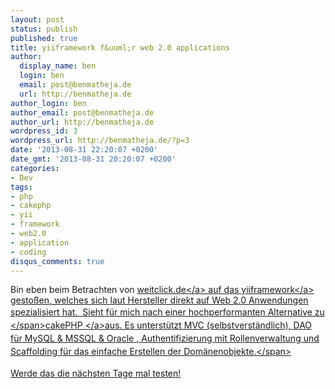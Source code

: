 ```yaml
---
layout: post
status: publish
published: true
title: yiiframework f&uuml;r web 2.0 applications
author:
  display_name: ben
  login: ben
  email: post@benmatheja.de
  url: http://benmatheja.de
author_login: ben
author_email: post@benmatheja.de
author_url: http://benmatheja.de
wordpress_id: 3
wordpress_url: http://benmatheja.de/?p=3
date: '2013-08-31 22:20:07 +0200'
date_gmt: '2013-08-31 20:20:07 +0200'
categories:
- Dev
tags:
- php
- cakephp
- yii
- framework
- web2.0
- application
- coding
disqus_comments: true
---
```

<p>Bin eben beim Betrachten von&nbsp;<a href="http:&#47;&#47;www.weitclick.de">weitclick.de<&#47;a>&nbsp;auf das <a href="http:&#47;&#47;www.yiiframework.com&#47;">yiiframework<&#47;a> gesto&szlig;en, welches sich laut Hersteller direkt auf Web 2.0 Anwendungen spezialisiert hat. &nbsp;<span style="line-height: 1.5;">Sieht f&uuml;r mich nach einer hochperformanten Alternative zu <&#47;span><a style="line-height: 1.5;" href="http:&#47;&#47;cakephp.de&#47;">cakePHP <&#47;a><span style="line-height: 1.5;">aus. Es unterst&uuml;tzt MVC (selbstverst&auml;ndlich), DAO f&uuml;r MySQL &amp; MSSQL &amp; Oracle , Authentifizierung mit Rollenverwaltung und Scaffolding f&uuml;r das einfache Erstellen der Dom&auml;nenobjekte.<&#47;span></p>
<p>Werde das die n&auml;chsten Tage mal testen!</p>
